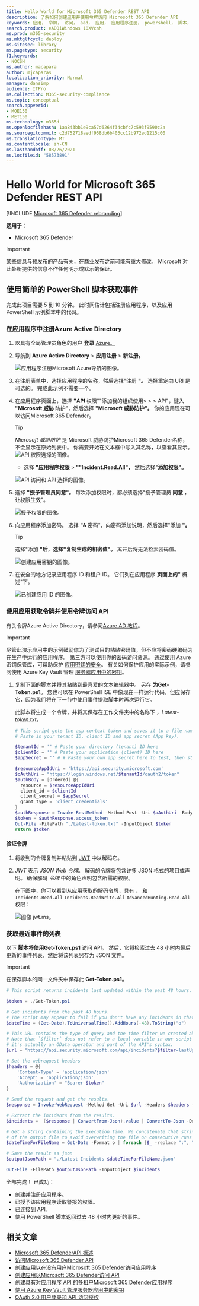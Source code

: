 ```yaml
---
title: Hello World for Microsoft 365 Defender REST API
description: 了解如何创建应用并使用令牌访问 Microsoft 365 Defender API
keywords: 应用， 令牌， 访问， aad， 应用， 应用程序注册， powershell， 脚本， 全局管理员， 权限， microsoft 365 defender
search.product: eADQiWindows 10XVcnh
ms.prod: m365-security
ms.mktglfcycl: deploy
ms.sitesec: library
ms.pagetype: security
f1.keywords:
- NOCSH
ms.author: macapara
author: mjcaparas
localization_priority: Normal
manager: dansimp
audience: ITPro
ms.collection: M365-security-compliance
ms.topic: conceptual
search.appverid:
- MOE150
- MET150
ms.technology: m365d
ms.openlocfilehash: 1aa843bb1e9ca57d6264f34cbfc7c593f9590c2a
ms.sourcegitcommit: c2d752718aedf958db6b403cc12b972ed1215c00
ms.translationtype: MT
ms.contentlocale: zh-CN
ms.lasthandoff: 08/26/2021
ms.locfileid: "58573891"
---
```

# <a name="hello-world-for-microsoft-365-defender-rest-api"></a>Hello World for Microsoft 365 Defender REST API

[!INCLUDE [Microsoft 365 Defender rebranding](../includes/microsoft-defender.md)]

**适用于：**

- Microsoft 365 Defender

> [!IMPORTANT]
> 某些信息与预发布的产品有关，在商业发布之前可能有重大修改。 Microsoft 对此处所提供的信息不作任何明示或默示的保证。

## <a name="get-incidents-using-a-simple-powershell-script"></a>使用简单的 PowerShell 脚本获取事件

完成此项目需要 5 到 10 分钟。 此时间估计包括注册应用程序，以及应用 PowerShell 示例脚本中的代码。

### <a name="register-an-app-in-azure-active-directory"></a>在应用程序中注册Azure Active Directory

1. 以具有全局管理员角色的用户 **登录** [Azure。](https://portal.azure.com)

2. 导航到 **Azure Active Directory**  >  **应用注册**  >  **新注册。**

   ![应用程序注册Microsoft Azure导航的图像。](../../media/atp-azure-new-app2.png)

3. 在注册表单中，选择应用程序的名称，然后选择"注册 **"。** 选择重定向 URI 是可选的。 完成此示例不需要一个。

4. 在应用程序页面上，选择 **"API** 权限""添加我的组织使用>  >    >   API"，键入 **"Microsoft 威胁** 防护"，然后选择 **"Microsoft 威胁防护"。** 你的应用现在可以访问Microsoft 365 Defender。

   > [!TIP]
   > *Microsoft 威胁防护* 是 Microsoft 威胁防护Microsoft 365 Defender名称，不会显示在原始列表中。 你需要开始在文本框中写入其名称，以查看其显示。
   ![API 权限选择的图像。](../../media/apis-in-my-org-tab.PNG)

   - 选择 **"应用程序权限**  >  **""Incident.Read.All"，** 然后选择"**添加权限"。**

   ![API 访问和 API 选择的图像。](../../media/request-api-permissions.PNG)

5. 选择 **"授予管理员同意"。** 每次添加权限时，都必须选择"授予管理员 **同意** ，让权限生效"。

    ![授予权限的图像。](../../media/grant-consent.PNG)

6. 向应用程序添加密码。 选择 **"&** 密码"，向密码添加说明，然后选择"添加 **"。**

    > [!TIP]
    > 选择"添加 **"后**，**选择"复制生成的机密值"。** 离开后将无法检索密码值。

    ![创建应用密钥的图像。](../../media/webapp-create-key2.png)

7. 在安全的地方记录应用程序 ID 和租户 ID。 它们列在应用程序 **页面上的"** 概述"下。

   ![已创建应用 ID 的图像。](../../media/app-and-tenant-ids.png)

### <a name="get-a-token-using-the-app-and-use-the-token-to-access-the-api"></a>使用应用获取令牌并使用令牌访问 API

有关令牌Azure Active Directory，请参阅[Azure AD 教程](/azure/active-directory/develop/active-directory-v2-protocols-oauth-client-creds)。

> [!IMPORTANT]
> 尽管此演示应用中的示例鼓励你为了测试目的粘贴密码值，但不应将密码硬编码为在生产中运行的应用程序。 第三方可以使用你的密码访问资源。 通过使用 Azure 密钥保管库，可帮助保护 [应用密钥的安全](/azure/key-vault/general/about-keys-secrets-certificates)。 有关如何保护应用的实际示例，请参阅使用 Azure Key Vault 管理 [服务器应用中的密钥](/learn/modules/manage-secrets-with-azure-key-vault/)。

1. 复制下面的脚本并将其粘贴到最喜爱的文本编辑器中。 另存 **为Get-Token.ps1**。 您也可以在 PowerShell ISE 中像现在一样运行代码，但应保存它，因为我们将在下一节中使用事件提取脚本时再次运行它。

    此脚本将生成一个令牌，并将其保存在工作文件夹中的名称下 *，Latest-token.txt。*

    ```PowerShell
    # This script gets the app context token and saves it to a file named "Latest-token.txt" under the current directory.
    # Paste in your tenant ID, client ID and app secret (App key).

    $tenantId = '' # Paste your directory (tenant) ID here
    $clientId = '' # Paste your application (client) ID here
    $appSecret = '' # # Paste your own app secret here to test, then store it in a safe place!

    $resourceAppIdUri = 'https://api.security.microsoft.com'
    $oAuthUri = "https://login.windows.net/$tenantId/oauth2/token"
    $authBody = [Ordered] @{
      resource = $resourceAppIdUri
      client_id = $clientId
      client_secret = $appSecret
      grant_type = 'client_credentials'
    }
    $authResponse = Invoke-RestMethod -Method Post -Uri $oAuthUri -Body $authBody -ErrorAction Stop
    $token = $authResponse.access_token
    Out-File -FilePath "./Latest-token.txt" -InputObject $token
    return $token
    ```

#### <a name="validate-the-token"></a>验证令牌

1. 将收到的令牌复制并粘贴到 [JWT](https://jwt.ms) 中以解码它。
1. *JWT* 表示 *JSON Web 令牌*。 解码的令牌将包含许多 JSON 格式的项目或声明。 确保解码 *令牌* 中的角色声明包含所需的权限。

    在下图中，你可以看到从应用获取的解码令牌，具有 、 和 ```Incidents.Read.All``` ```Incidents.ReadWrite.All``` ```AdvancedHunting.Read.All``` 权限：

    ![图像 jwt.ms。](../../media/api-jwt-ms.png)

### <a name="get-a-list-of-recent-incidents"></a>获取最近事件的列表

以下 **脚本将使用Get-Token.ps1** 访问 API。 然后，它将检索过去 48 小时内最后更新的事件列表，然后将该列表另存为 JSON 文件。

> [!IMPORTANT]
> 在保存脚本的同一文件夹中保存此 **Get-Token.ps1。**

```PowerShell
# This script returns incidents last updated within the past 48 hours.

$token = ./Get-Token.ps1

# Get incidents from the past 48 hours.
# The script may appear to fail if you don't have any incidents in that time frame.
$dateTime = (Get-Date).ToUniversalTime().AddHours(-48).ToString("o")

# This URL contains the type of query and the time filter we created above.
# Note that `$filter` does not refer to a local variable in our script --
# it's actually an OData operator and part of the API's syntax.
$url = "https://api.security.microsoft.com/api/incidents?$filter=lastUpdateTime+ge+$dateTime"

# Set the webrequest headers
$headers = @{
    'Content-Type' = 'application/json'
    'Accept' = 'application/json'
    'Authorization' = "Bearer $token"
}

# Send the request and get the results.
$response = Invoke-WebRequest -Method Get -Uri $url -Headers $headers -ErrorAction Stop

# Extract the incidents from the results.
$incidents =  ($response | ConvertFrom-Json).value | ConvertTo-Json -Depth 99

# Get a string containing the execution time. We concatenate that string to the name 
# of the output file to avoid overwriting the file on consecutive runs of the script.
$dateTimeForFileName = Get-Date -Format o | foreach {$_ -replace ":", "."}

# Save the result as json
$outputJsonPath = "./Latest Incidents $dateTimeForFileName.json"

Out-File -FilePath $outputJsonPath -InputObject $incidents
```

全部完成！ 已成功：

- 创建并注册应用程序。
- 已授予该应用程序读取警报的权限。
- 已连接到 API。
- 使用 PowerShell 脚本返回过去 48 小时内更新的事件。

## <a name="related-articles"></a>相关文章

- [Microsoft 365 DefenderAPI 概述](api-overview.md)
- [访问Microsoft 365 Defender API](api-access.md)
- [创建应用以在没有用户Microsoft 365 Defender访问应用程序](api-create-app-web.md)
- [创建应用以Microsoft 365 Defender访问 API](api-create-app-user-context.md)
- [创建具有对应用程序 API 的多租户Microsoft 365 Defender应用程序](api-partner-access.md)
- [使用 Azure Key Vault 管理服务器应用中的密钥](/learn/modules/manage-secrets-with-azure-key-vault/)
- [OAuth 2.0 用户登录和 API 访问授权](/azure/active-directory/develop/active-directory-v2-protocols-oauth-code)